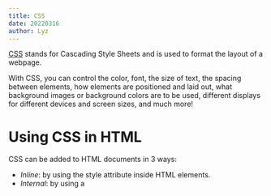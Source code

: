 ```yaml
---
title: CSS
date: 20220316
author: Lyz
---
```


[CSS](https://www.w3schools.com/html/html_css.asp) stands for Cascading Style
Sheets and is used to format the layout of a webpage.

With CSS, you can control the color, font, the size of text, the spacing between
elements, how elements are positioned and laid out, what background images or
background colors are to be used, different displays for different devices and
screen sizes, and much more!

# Using CSS in HTML

CSS can be added to HTML documents in 3 ways:

* *Inline*: by using the style attribute inside HTML elements.
* *Internal*: by using a <style> element in the <head> section.
* *External*: by using a <link> element to link to an external CSS file.

The most common way to add CSS, is to keep the styles in external CSS files.

## Inline CSS

An inline CSS is used to apply a unique style to a single HTML element.

An inline CSS uses the `style` attribute of an HTML element.

The following example sets the text color of the `<h1>` element to blue, and the
text color of the `<p>` element to red:

```html
<h1 style="color:blue;">A Blue Heading</h1>

<p style="color:red;">A red paragraph.</p>
```

## Internal CSS

An internal CSS is used to define a style for a single HTML page.

An internal CSS is defined in the `<head>` section of an HTML page, within
a `<style>` element.

The following example sets the text color of ALL the `<h1>` elements (on that
page) to blue, and the text color of ALL the `<p>` elements to red. In addition,
the page will be displayed with a "powderblue" background color:

```html
<!DOCTYPE html>
<html>
<head>
<style>
body {background-color: powderblue;}
h1   {color: blue;}
p    {color: red;}
</style>
</head>
<body>

<h1>This is a heading</h1>
<p>This is a paragraph.</p>

</body>
</html>
```

## External CSS

An external style sheet is used to define the style for many HTML pages.

To use an external style sheet, add a link to it in the `<head>` section of each HTML page:

```html
<!DOCTYPE html>
<html>
<head>
  <link rel="stylesheet" href="styles.css">
</head>
<body>

<h1>This is a heading</h1>
<p>This is a paragraph.</p>

</body>
</html>
```

```css
body {
  background-color: powderblue;
}
h1 {
  color: blue;
}
p {
  color: red;
}
```

External style sheets can be referenced with a full URL or with a path relative
to the current web page.

```html
<link rel="stylesheet" href="https://www.w3schools.com/html/styles.css">
```

# CSS Selectors

CSS selectors are used to "find" (or select) the HTML elements you want to style.

## Element selector

The element selector selects HTML elements based on the element name.

Here, all `<p>` elements on the page will be center-aligned, with a red text color:

```css
p {
  text-align: center;
  color: red;
}
```

## ID selector

The id selector uses the `id` attribute of an HTML element to select a specific element.

The `id` of an element is unique within a page, so the id selector is used to select one unique element.

To select an element with a specific id, write a hash (#) character, followed by the id of the element.

The CSS rule below will be applied to the HTML element with `id="para1"`:

```css
#para1 {
  text-align: center;
  color: red;
}
```

## Class selector

The class selector selects HTML elements with a specific `class` attribute.

To select elements with a specific class, write a period (.) character, followed by the class name.

In this example all HTML elements with `class="center"` will be red and center-aligned:

```css
.center {
  text-align: center;
  color: red;
}
```

You can also specify that only specific HTML elements should be affected by a class.

In this example only `<p>` elements with class="center" will be red and center-aligned:

```css
p.center {
  text-align: center;
  color: red;
}
```

## Universal selector

The universal selector (*) selects all HTML elements on the page.

```css
* {
  text-align: center;
  color: blue;
}
```

## Grouping selector

The grouping selector selects all the HTML elements with the same style definitions.

Look at the following CSS code (the h1, h2, and p elements have the same style definitions):

```css
h1, h2, p {
  text-align: center;
  color: red;
}
```

# CSS properties

## [Colors](https://www.w3schools.com/css/css_colors.asp)

Colors are specified using predefined color names, or RGB, HEX, HSL, RGBA, HSLA values.

CSS/HTML support [140 standard color names](https://www.w3schools.com/colors/colors_names.asp).

The different color properties are:

* `color`: set the color of text.

    ```css
    h1 {
      color: blue;
    }
    ```

* `background-color`: set the background color for HTML elements.
* border color:
    ```css
    <h1 style="border:2px solid Tomato;">Hello World</h1>
    ```

Colors can also be specified using RGB values, HEX values, HSL values, RGBA values, and HSLA values

Same as color name "Tomato"

```css
<h1 style="background-color:rgb(255, 99, 71);">...</h1>
<h1 style="background-color:#ff6347;">...</h1>
<h1 style="background-color:hsl(9, 100%, 64%);">...</h1>
```

Same as color name "Tomato", but 50% transparent:

```css
<h1 style="background-color:rgba(255, 99, 71, 0.5);">...</h1>
<h1 style="background-color:hsla(9, 100%, 64%, 0.5);">...</h1>
```

## [Backgrounds](https://www.w3schools.com/css/css_background.asp)

* [Background color](#colors): Use `background-color`.
* [Background image](https://www.w3schools.com/css/css_background_image.asp):
    Use `background-image`. By default, the image is repeated horizontally and
    vertically so it covers the entire element. If you want to repeat only in
    one axis use:

    * `background-repeat: repeat-x`: to repeat horizontally.
    * `background-repeat: repeat-y`: to repeat vertically.
    * `background-repeat: no-repeat`: won't repeat the image.

    ```css
    body {
      background-image: url("gradient_bg.png");
      background-repeat: repeat-x;
    }
    ```

    If you use `no-repeat` maybe you want to set the `background-position`.

    ```css
    body {
      background-image: url("img_tree.png");
      background-repeat: no-repeat;
      background-position: right top;
    }
    ```

    You can also specify if the image `scroll`s or if it's `fixed` with
    `background-attachment`:

    ```css
    body {
      background-image: url("img_tree.png");
      background-repeat: no-repeat;
      background-position: right top;
      background-attachment: scroll;
    }
    ```

    It's also possible to specify all the `background` properties in one single
    property:

    ```css
    body {
      background: #ffffff url("img_tree.png") no-repeat right top;
    }
    ```

## [Borders](https://www.w3schools.com/css/css_border.asp)

The `border-style` property specifies what kind of border to display.

The following values are allowed:

* `dotted`: Defines a dotted border.
* `dashed`: Defines a dashed border.
* `solid`: Defines a solid border.
* `double`: Defines a double border.
* `groove`: Defines a 3D grooved border. The effect depends on the border-color
    value.
* `ridge`: Defines a 3D ridged border. The effect depends on the border-color
    value.
* `inset`: Defines a 3D inset border. The effect depends on the border-color
    value.
* `outset`: Defines a 3D outset border. The effect depends on the border-color
    value.
* `none`: Defines no border.
* `hidden`: Defines a hidden border.

The `border-style` property can have from one to four values (for the top
border, right border, bottom border, and the left border).

The borders have the next attributes:

* `border-width`: Specifies the width of the four borders. Can be set as
    a specific size (in px, pt, cm, em, etc) or by using one of the three
    pre-defined values: `thin`, `medium`, or `thick`. It can have one to four
    values.
* `border-color`: Specifies the [color](#colors).
* `border-radius`: Adds rounded borders to an element.

    ```css
    p {
      border: 2px solid red;
      border-radius: 5px;
    }
    ```

It's also possible to specify all attributes but the radius with the individual
`border` property.

Use `border-left` or `border-bottom` to specify only one side of the border.

## [Margins](https://www.w3schools.com/css/css_margin.asp)

The CSS `margin` properties are used to create space around elements, outside of any defined borders.

You can also use margins for only one side with:

* `margin-top`
* `margin-right`
* `margin-bottom`
* `margin-left`

If you set four values to `margin` it's assumed to be `top`, `right`, `bottom`
and `left`.

All the margin properties can have the following values:

* `auto`: The browser calculates the margin to horizontally center the element
    within its container.
* `length`: Specifies a margin in px, pt, cm, etc..
* `%`: Specifies a margin in % of the width of the containing element.
* `inherit`: Specifies that the margin should be inherited from the parent
    element. This example lets the left margin of the `<p class="ex1">` element be
    inherited from the parent element `<div>`:

    ```css
    div {
      border: 1px solid red;
      margin-left: 100px;
    }

    p.ex1 {
      margin-left: inherit;
    }
    ```


!!! note
        "Negative values are allowed."

Remember that top and bottom margins of elements are sometimes collapsed into
a single margin that is equal to the largest of the two margins.

## [Padding](https://www.w3schools.com/css/css_padding.asp)

The CSS `padding` properties are used to generate space around an element's
content, inside of any defined borders. It behaves similar to
[`margins`](#margins) but it doesn't have an `auto` attribute.

```css
div {
  padding: 25px 50px 75px 100px;
}
```

The CSS `width` property specifies the width of the element's content area. The content area is the portion inside the padding, border, and margin of an element (the box model).

So, if an element has a specified width, the padding added to that element will
be added to the total width of the element. This is often an undesirable result.
To keep the width at 300px, no matter the amount of padding, you can use the
`box-sizing` property. This causes the element to maintain its actual width; if
you increase the padding, the available content space will decrease.

```css
div {
  width: 300px;
  padding: 25px;
  box-sizing: border-box;
}
```

## [Height and width](https://www.w3schools.com/css/css_dimension.asp)

The `height` and `width` properties are used to set the height and width of an
element.

The height and width properties do not include padding, borders, or margins. It
sets the height/width of the area inside the padding, border, and margin of the
element.


The height and width properties may have the following values:

* `auto`: this is default. The browser calculates the height and width.
* `length`: defines the height/width in px, cm etc..
* `%`: defines the height/width in percent of the containing block.
* `initial`: sets the height/width to its default value.
* `inherit`: the height/width will be inherited from its parent value.

```css
div {
  height: 100px;
  width: 500px;
  background-color: powderblue;
}
```

The `max-width` property is used to set the maximum width of an element.

The `max-width` can be specified in length values, like px, cm, etc., or in percent (%) of the containing block, or set to none (this is default. Means that there is no maximum width).

The problem with the `<div>` above occurs when the browser window is smaller than the width of the element (500px). The browser then adds a horizontal scrollbar to the page.

Using `max-width` instead, in this situation, will improve the browser's handling of small windows.

```css
div {
  max-width: 500px;
  height: 100px;
  background-color: powderblue;
}
```

## [Text](https://www.w3schools.com/css/css_text.asp)

CSS has a lot of properties for formatting text.

Styling properties like:

* `color` and `background-color`: Define the [colors](#colors) of the text and
    background.
* `font-family`: Specify the font of a text. It should hold several font names
    as a "fallback" system, to ensure maximum compatibility between
    browsers/operating systems. Start with the font you want, and end with
    a generic family.

    ```css
    .p1 {
      font-family: "Times New Roman", Times, serif;
    }
    ```
* `font-style`: mostly used to specify italic text, value `normal` or `italic`.
* `font-weight`: specifies the weight of a font, one of `normal` or `bold`.
* `font-size`: sets the size of the text. You should not use font size
    adjustments to make paragraphs look like headings, or headings look like
    paragraphs, use the correct html tags.

    Setting the text size with pixels gives you full control over the text size
    `font-size: 40px;`, using `vw` you'll get a responsive font.

* `text-decoration-line`: Add a decoration line to text one or many of
    `overline`, `line-through`, `underline`. Although it's not recommended to
    underline text that is not a link, as this often confuses the reader. The
    line can be enhanced with `text-decoration-color`, `text-decoration-style`
    and `text-decoration-thinkness`. All of which can be merged in the
    `text-decoration` property.

    ```css
    p {
      text-decoration: underline red double 5px;
    }
    ```

    To remove the underline of links use `text-decoration: none`.

* `text-indent`: Specify the indentation of the first line of a text
* `letter-spacing`: Specify the space between the characters in a text.
* `word-spacing`: Specify the space between the words in a text.
* `line-height`: Specify the space between lines.
* `white-space`: Specifies how white-space inside an element is handled. This
    example demonstrates how to disable text wrapping inside an element:

    ```css
    p {
      white-space: nowrap;
    }
    ```


Alignment properties:

* `text-align`: Sets the horizontal alignment of a text. A text can be `left` or
    `right` aligned, `centered`, or `justified`.
* `text-align-last`: Specifies how to align the last line of a text. With the
    same values as `text-align`.
* `vertical-align`: Sets the vertical alignment of an element. The [values can
    be](https://www.w3schools.com/css/tryit.asp?filename=trycss_vertical-align): `baseline`, `text-top`, `text-bottom`, `sub` and `super`.

Text can be transformed with the `text-transform` property with the values
`uppercase`, `lowercase` and `capitalize`.



# [Comments](https://www.w3schools.com/css/css_comments.asp)

Comments are used to explain the code, and may help when you edit the source code at a later date.

Comments are ignored by browsers.

A CSS comment is placed inside the `<style>` element, and starts with `/*` and
ends with `*/`:

```css
/* This is a single-line comment */
p {
  color: red;
}
```


# CSS Layouts

## [Flexbox layout](https://css-tricks.com/snippets/css/a-guide-to-flexbox/#flexbox-background)

The Flexbox Layout aims at providing a more efficient way to lay out, align and
distribute space among items in a container, even when their size is unknown
and/or dynamic.

The main idea behind the flex layout is to give the container the ability to
alter its items’ width/height (and order) to best fill the available space
(mostly to accommodate to all kind of display devices and screen sizes). A flex
container expands items to fill available free space or shrinks them to prevent
overflow.

Flexbox layout is most appropriate to the components of an application, and
small-scale layouts, while the Grid layout is intended for larger scale
layouts.

You can play around in the [Flexbox playground](https://flexbox.netlify.app/).
To see how to use it read the [Vuetify Flexbox section](vuetify.md#flex).

# References

* [W3 Tutorial](https://www.w3schools.com/css/default.asp)
* [W3 CSS templates](https://www.w3schools.com/css/css_rwd_templates.asp)
[![](not-by-ai.svg){: .center}](https://notbyai.fyi)

